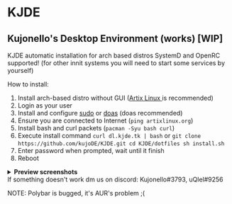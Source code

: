 # KJDE
## Kujonello's Desktop Environment (works) [WIP]

KJDE automatic installation for arch based distros
SystemD and OpenRC supported! (for other innit systems you will need to start some services by yourself)

How to install:
1.  Install arch-based distro without GUI (<a href="https://artixlinux.org">Artix Linux </a> is recommended)
2.   Login as your user
3. Install and configure [sudo](https://wiki.archlinux.org/title/Sudo) </a> or [doas](https://wiki.archlinux.org/title/Doas) (doas recommended)
4. Ensure you are connected to Internet (`ping artixlinux.org`)
5. Install bash and curl packets (`pacman -Syu bash curl`)
6. Execute install command `curl dl.kjde.tk | bash` or `git clone https://github.com/kujoDE/KJDE.git cd KJDE/dotfiles sh install.sh`
7. Enter password when prompted, wait until it finish
8. Reboot

<details> <summary> <b> Preview screenshots </b> </summary>

![preview](preview.png)
![preview2](preview2.png)
![previe3](preview3.png)

</details>
If something doesn't work dm us on discord:
Kujonello#3793,
uQlel#9256

NOTE: Polybar is bugged, it's AUR's problem ;(
